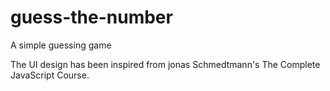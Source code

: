 # guess-the-number
A simple guessing game

The UI design has been inspired from jonas Schmedtmann's The Complete JavaScript Course.
